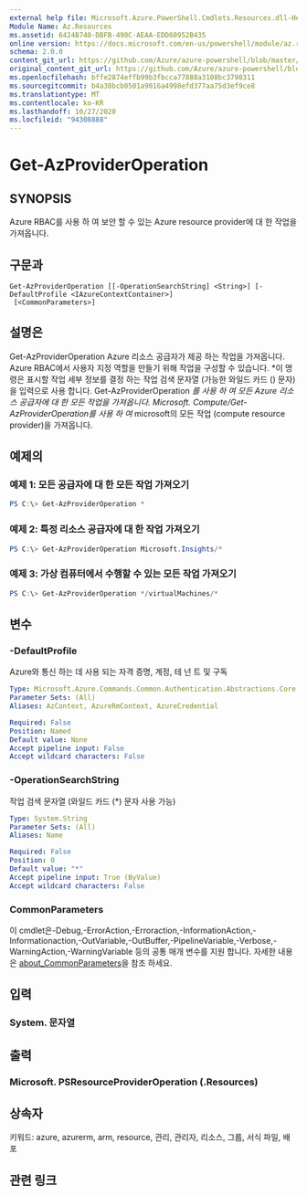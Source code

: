 ```yaml
---
external help file: Microsoft.Azure.PowerShell.Cmdlets.Resources.dll-Help.xml
Module Name: Az.Resources
ms.assetid: 6424B740-DBFB-490C-AEAA-EDD60952B435
online version: https://docs.microsoft.com/en-us/powershell/module/az.resources/get-azprovideroperation
schema: 2.0.0
content_git_url: https://github.com/Azure/azure-powershell/blob/master/src/Resources/Resources/help/Get-AzProviderOperation.md
original_content_git_url: https://github.com/Azure/azure-powershell/blob/master/src/Resources/Resources/help/Get-AzProviderOperation.md
ms.openlocfilehash: bffe2874effb99b3fbcca77888a3108bc3798311
ms.sourcegitcommit: b4a38bcb0501a9016a4998efd377aa75d3ef9ce8
ms.translationtype: MT
ms.contentlocale: ko-KR
ms.lasthandoff: 10/27/2020
ms.locfileid: "94308888"
---
```

# Get-AzProviderOperation

## SYNOPSIS
Azure RBAC를 사용 하 여 보안 할 수 있는 Azure resource provider에 대 한 작업을 가져옵니다.

## 구문과

```
Get-AzProviderOperation [[-OperationSearchString] <String>] [-DefaultProfile <IAzureContextContainer>]
 [<CommonParameters>]
```

## 설명은
Get-AzProviderOperation Azure 리소스 공급자가 제공 하는 작업을 가져옵니다.
Azure RBAC에서 사용자 지정 역할을 만들기 위해 작업을 구성할 수 있습니다.
*이 명령은 표시할 작업 세부 정보를 결정 하는 작업 검색 문자열 (가능한 와일드 카드 () 문자)을 입력으로 사용 합니다. Get-AzProviderOperation *를 사용 하 여 모든 Azure 리소스 공급자에 대 한 모든 작업을 가져옵니다. Microsoft. Compute/Get-AzProviderOperation를 사용 하 여* microsoft의 모든 작업 (compute resource provider)을 가져옵니다.

## 예제의

### 예제 1: 모든 공급자에 대 한 모든 작업 가져오기
```powershell
PS C:\> Get-AzProviderOperation *
```

### 예제 2: 특정 리소스 공급자에 대 한 작업 가져오기
```powershell
PS C:\> Get-AzProviderOperation Microsoft.Insights/*
```

### 예제 3: 가상 컴퓨터에서 수행할 수 있는 모든 작업 가져오기
```powershell
PS C:\> Get-AzProviderOperation */virtualMachines/*
```

## 변수

### -DefaultProfile
Azure와 통신 하는 데 사용 되는 자격 증명, 계정, 테 넌 트 및 구독

```yaml
Type: Microsoft.Azure.Commands.Common.Authentication.Abstractions.Core.IAzureContextContainer
Parameter Sets: (All)
Aliases: AzContext, AzureRmContext, AzureCredential

Required: False
Position: Named
Default value: None
Accept pipeline input: False
Accept wildcard characters: False
```

### -OperationSearchString
작업 검색 문자열 (와일드 카드 (*) 문자 사용 가능)

```yaml
Type: System.String
Parameter Sets: (All)
Aliases: Name

Required: False
Position: 0
Default value: "*"
Accept pipeline input: True (ByValue)
Accept wildcard characters: False
```

### CommonParameters
이 cmdlet은-Debug,-ErrorAction,-Erroraction,-InformationAction,-Informationaction,-OutVariable,-OutBuffer,-PipelineVariable,-Verbose,-WarningAction,-WarningVariable 등의 공통 매개 변수를 지원 합니다. 자세한 내용은 [about_CommonParameters](http://go.microsoft.com/fwlink/?LinkID=113216)을 참조 하세요.

## 입력

### System. 문자열

## 출력

### Microsoft. PSResourceProviderOperation (.Resources)

## 상속자
키워드: azure, azurerm, arm, resource, 관리, 관리자, 리소스, 그룹, 서식 파일, 배포

## 관련 링크
